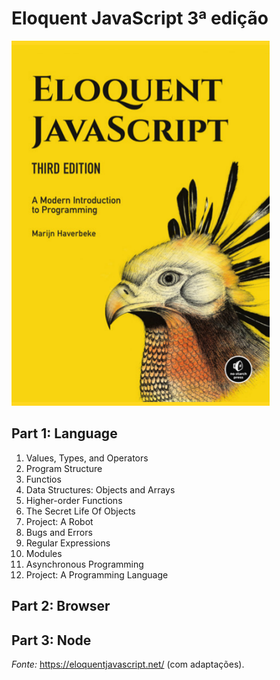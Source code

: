 # Eloquent JavaScript 3ª edição 

![Eloquent JavaScript](img/ebook-js.png)

## Part 1: Language
 1. Values, Types, and Operators
 2. Program Structure
 3. Functios
 4. Data Structures: Objects and Arrays
 5. Higher-order Functions
 6. The Secret Life Of Objects
 7. Project: A Robot
 8. Bugs and Errors
 9. Regular Expressions
 10. Modules
 11. Asynchronous Programming
 12. Project: A Programming Language

## Part 2: Browser
## Part 3: Node

_Fonte:_ https://eloquentjavascript.net/ (com adaptações).
